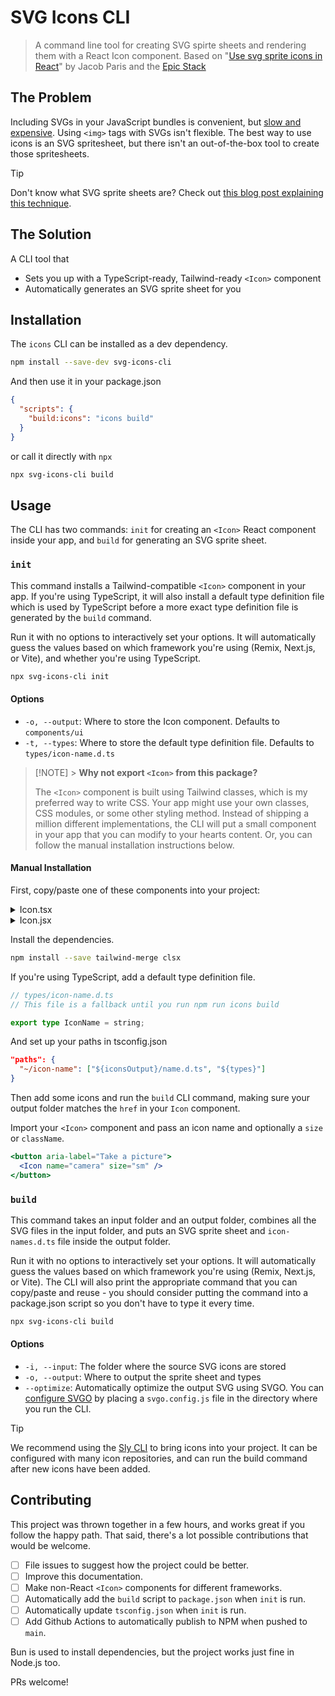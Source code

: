 # SVG Icons CLI

> A command line tool for creating SVG spirte sheets and rendering them with a React Icon component. Based on "[Use svg sprite icons in React](https://www.jacobparis.com/content/svg-icons)" by Jacob Paris and the [Epic Stack](https://github.com/epicweb-dev/epic-stack)

## The Problem

Including SVGs in your JavaScript bundles is convenient, but [slow and expensive](https://x.com/_developit/status/1382838799420514317?s=20). Using `<img>` tags with SVGs isn't flexible. The best way to use icons is an SVG spritesheet, but there isn't an out-of-the-box tool to create those spritesheets.

> [!TIP]
> Don't know what SVG sprite sheets are? Check out [this blog post explaining this technique](https://benadam.me/thoughts/react-svg-sprites/).

## The Solution

A CLI tool that

- Sets you up with a TypeScript-ready, Tailwind-ready `<Icon>` component
- Automatically generates an SVG sprite sheet for you

## Installation

The `icons` CLI can be installed as a dev dependency.

```bash
npm install --save-dev svg-icons-cli
```

And then use it in your package.json

```json
{
  "scripts": {
    "build:icons": "icons build"
  }
}
```

or call it directly with `npx`

```bash
npx svg-icons-cli build
```

## Usage

The CLI has two commands: `init` for creating an `<Icon>` React component inside your app, and `build` for generating an SVG sprite sheet.

### `init`

This command installs a Tailwind-compatible `<Icon>` component in your app. If you're using TypeScript, it will also install a default type definition file which is used by TypeScript before a more exact type definition file is generated by the `build` command.

Run it with no options to interactively set your options. It will automatically guess the values based on which framework you're using (Remix, Next.js, or Vite), and whether you're using TypeScript.

```bash
npx svg-icons-cli init
```

#### Options

- `-o, --output`: Where to store the Icon component. Defaults to `components/ui`
- `-t, --types`: Where to store the default type definition file. Defaults to `types/icon-name.d.ts`

> [!NOTE] > **Why not export `<Icon>` from this package?**
>
> The `<Icon>` component is built using Tailwind classes, which is my preferred way to write CSS. Your app might use your own classes, CSS modules, or some other styling method. Instead of shipping a million different implementations, the CLI will put a small component in your app that you can modify to your hearts content. Or, you can follow the manual installation instructions below.

#### Manual Installation

First, copy/paste one of these components into your project:

<details><summary>Icon.tsx</summary>

```tsx
import { type SVGProps } from "react";
// Configure this path in your tsconfig.json
import { type IconName } from "~/icon-name";
import { type ClassValue, clsx } from "clsx";
import { twMerge } from "tailwind-merge";
import href from "./icons/sprite.svg";

export { href };

export { IconName };

const sizeClassName = {
  font: "w-[1em] h-[1em]",
  xs: "w-3 h-3",
  sm: "w-4 h-4",
  md: "w-5 h-5",
  lg: "w-6 h-6",
  xl: "w-7 h-7",
} as const;

type Size = keyof typeof sizeClassName;

const childrenSizeClassName = {
  font: "gap-1.5",
  xs: "gap-1.5",
  sm: "gap-1.5",
  md: "gap-2",
  lg: "gap-2",
  xl: "gap-3",
} satisfies Record<Size, string>;

/**
 * Renders an SVG icon. The icon defaults to the size of the font. To make it
 * align vertically with neighboring text, you can pass the text as a child of
 * the icon and it will be automatically aligned.
 * Alternatively, if you're not ok with the icon being to the left of the text,
 * you need to wrap the icon and text in a common parent and set the parent to
 * display "flex" (or "inline-flex") with "items-center" and a reasonable gap.
 */
export function Icon({
  name,
  size = "font",
  className,
  children,
  ...props
}: SVGProps<SVGSVGElement> & {
  name: IconName;
  size?: Size;
}) {
  if (children) {
    return (
      <span
        className={`inline-flex items-center ${childrenSizeClassName[size]}`}
      >
        <Icon name={name} size={size} className={className} {...props} />
        {children}
      </span>
    );
  }
  return (
    <svg
      {...props}
      className={twMerge(
        clsx(sizeClassName[size], "inline self-center", className)
      )}
    >
      <use href={`${href}#${name}`} />
    </svg>
  );
}
```

</details>

<details><summary>Icon.jsx</summary>

```jsx
import { clsx } from "clsx";
import { twMerge } from "tailwind-merge";
import href from "./icons/sprite.svg";

export { href };
export { IconName };

const sizeClassName = {
  font: "w-[1em] h-[1em]",
  xs: "w-3 h-3",
  sm: "w-4 h-4",
  md: "w-5 h-5",
  lg: "w-6 h-6",
  xl: "w-7 h-7",
};
const childrenSizeClassName = {
  font: "gap-1.5",
  xs: "gap-1.5",
  sm: "gap-1.5",
  md: "gap-2",
  lg: "gap-2",
  xl: "gap-3",
};
/**
 * Renders an SVG icon. The icon defaults to the size of the font. To make it
 * align vertically with neighboring text, you can pass the text as a child of
 * the icon and it will be automatically aligned.
 * Alternatively, if you're not ok with the icon being to the left of the text,
 * you need to wrap the icon and text in a common parent and set the parent to
 * display "flex" (or "inline-flex") with "items-center" and a reasonable gap.
 */
export function Icon({ name, size = "font", className, children, ...props }) {
  if (children) {
    return (
      <span
        className={\`inline-flex items-center \${childrenSizeClassName[size]}\`}
      >
        <Icon name={name} size={size} className={className} {...props} />
        {children}
      </span>
    );
  }
  return (
    <svg
      {...props}
      className={twMerge(clsx(sizeClassName[size], "inline self-center", className))}
    >
      <use href={\`\${href}#\${name}\`} />
    </svg>
  );
}
```

</details>

Install the dependencies.

```bash
npm install --save tailwind-merge clsx
```

If you're using TypeScript, add a default type definition file.

```ts
// types/icon-name.d.ts
// This file is a fallback until you run npm run icons build

export type IconName = string;
```

And set up your paths in tsconfig.json

```json
"paths": {
  "~/icon-name": ["${iconsOutput}/name.d.ts", "${types}"]
}
```

Then add some icons and run the `build` CLI command, making sure your output folder matches the `href` in your `Icon` component.

Import your `<Icon>` component and pass an icon name and optionally a `size` or `className`.

```jsx
<button aria-label="Take a picture">
  <Icon name="camera" size="sm" />
</button>
```

### `build`

This command takes an input folder and an output folder, combines all the SVG files in the input folder, and puts an SVG sprite sheet and `icon-names.d.ts` file inside the output folder.

Run it with no options to interactively set your options. It will automatically guess the values based on which framework you're using (Remix, Next.js, or Vite). The CLI will also print the appropriate command that you can copy/paste and reuse - you should consider putting the command into a package.json script so you don't have to type it every time.

```bash
npx svg-icons-cli build
```

#### Options

- `-i, --input`: The folder where the source SVG icons are stored
- `-o, --output`: Where to output the sprite sheet and types
- `--optimize`: Automatically optimize the output SVG using SVGO. You can [configure SVGO](https://github.com/svg/svgo#configuration) by placing a `svgo.config.js` file in the directory where you run the CLI.

> [!TIP]
> We recommend using the [Sly CLI](https://sly-cli.fly.dev) to bring icons into your project. It can be configured with many icon repositories, and can run the build command after new icons have been added.

## Contributing

This project was thrown together in a few hours, and works great if you follow the happy path. That said, there's a lot possible contributions that would be welcome.

- [ ] File issues to suggest how the project could be better.
- [ ] Improve this documentation.
- [ ] Make non-React `<Icon>` components for different frameworks.
- [ ] Automatically add the `build` script to `package.json` when `init` is run.
- [ ] Automatically update `tsconfig.json` when `init` is run.
- [ ] Add Github Actions to automatically publish to NPM when pushed to `main`.

Bun is used to install dependencies, but the project works just fine in Node.js too.

PRs welcome!
